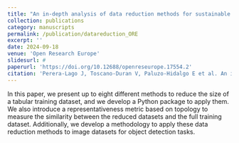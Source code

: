 ```yaml
---
title: "An in-depth analysis of data reduction methods for sustainable deep learning"
collection: publications
category: manuscripts
permalink: /publication/datareduction_ORE
excerpt: ''
date: 2024-09-18
venue: 'Open Research Europe'
slidesurl: #
paperurl: 'https://doi.org/10.12688/openreseurope.17554.2'
citation: 'Perera-Lago J, Toscano-Duran V, Paluzo-Hidalgo E et al. An in-depth analysis of data reduction methods for sustainable deep learning. Open Res Europe 2024, 4:101 (https://doi.org/10.12688/openreseurope.17554.2)'
---
```


In this paper, we present up to eight different methods to reduce the size of a tabular training dataset, and we develop a Python package to apply them. We also introduce a representativeness metric based on topology to measure the similarity between the reduced datasets and the full training dataset. Additionally, we develop a methodology to apply these data reduction methods to image datasets for object detection tasks.